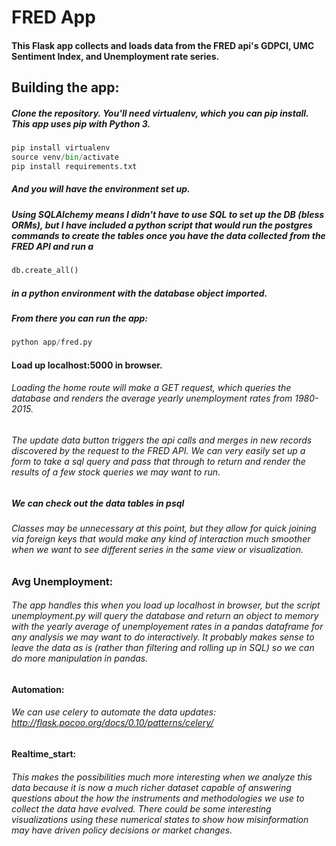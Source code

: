 # FRED App
#### This Flask app collects and loads data from the FRED api's GDPCI, UMC Sentiment Index, and Unemployment rate series. 

## Building the app:
##### Clone the repository. You'll need virtualenv, which you can pip install. This app uses pip with Python 3.
```python 
pip install virtualenv
source venv/bin/activate
pip install requirements.txt
```

##### And you will have the environment set up.

##### Using SQLAlchemy means I didn't have to use SQL to set up the DB (bless ORMs), but I have included a python script that would run the postgres commands to create the tables once you have the data collected from the FRED API and run a
```python
db.create_all()
```
##### in a python environment with the database object imported.

##### From there you can run the app:
```python
python app/fred.py
```
#### Load up localhost:5000 in browser.
###### Loading the home route will make a GET request, which queries the database and renders the average yearly unemployment rates from 1980-2015.

###### The update data button triggers the api calls and merges in new records discovered by the request to the FRED API. We can very easily set up a form to take a sql query and pass that through to return and render the results of a few stock queries we may want to run.

##### We can check out the data tables in psql 

###### Classes may be unnecessary at this point, but they allow for quick joining via foreign keys that would make any kind of interaction much smoother when we want to see different series in the same view or visualization.

### Avg Unemployment:
###### The app handles this when you load up localhost in browser, but the script unemployment.py will query the database and return an object to memory with the yearly average of unemployement rates in a pandas dataframe for any analysis we may want to do interactively. It probably makes sense to leave the data as is (rather than filtering and rolling up in SQL) so we can do more manipulation in pandas.

#### Automation:
###### We can use celery to automate the data updates: http://flask.pocoo.org/docs/0.10/patterns/celery/ 

#### Realtime_start:
###### This makes the possibilities much more interesting when we analyze this data because it is now a much richer dataset capable of answering questions about the how the instruments and methodologies we use to collect the data have evolved. There could be some interesting visualizations using these numerical states to show how misinformation may have driven policy decisions or market changes.
